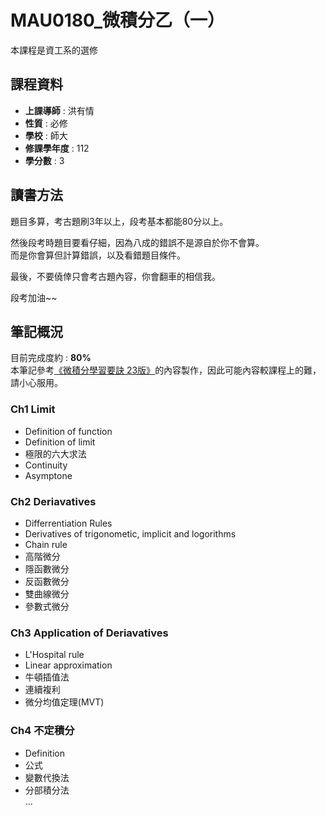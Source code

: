 # MAU0180_微積分乙（一） 

本課程是資工系的選修  

## 課程資料  

+ **上課導師** : 洪有情  
+ **性質** : 必修
+ **學校** : 師大 
+ **修課學年度** : 112 
+ **學分數** : 3  

## 讀書方法  
題目多算，考古題刷3年以上，段考基本都能80分以上。
  
然後段考時題目要看仔細，因為八成的錯誤不是源自於你不會算。  
而是你會算但計算錯誤，以及看錯題目條件。
  
最後，不要僥倖只會考古題內容，你會翻車的相信我。
  
段考加油~~  

## 筆記概況  
目前完成度約 : **80%**  
本筆記參考[《微積分學習要訣 23版》](https://shopee.tw/%E3%80%90%E4%BA%8C%E6%89%8B%E3%80%91%E5%BE%AE%E7%A9%8D%E5%88%86%E5%AD%B8%E7%BF%92%E8%A6%81%E8%A8%A3-i.1099573795.18186247388?sp_atk=e818706d-76c8-4027-b0f5-977960190120&xptdk=e818706d-76c8-4027-b0f5-977960190120)的內容製作，因此可能內容較課程上的難，請小心服用。
  
### Ch1 Limit  
- Definition of function  
- Definition of limit  
- 極限的六大求法  
- Continuity  
- Asymptone  
 
### Ch2 Deriavatives  
- Differrentiation Rules  
- Derivatives of trigonometic, implicit and logorithms
- Chain rule  
- 高階微分
- 隱函數微分  
- 反函數微分  
- 雙曲線微分  
- 參數式微分

### Ch3 Application of Deriavatives  
- L'Hospital rule  
- Linear approximation  
- 牛頓插值法  
- 連續複利  
- 微分均值定理(MVT)  

### Ch4 不定積分  
- Definition  
- 公式  
- 變數代換法  
- 分部積分法   
...
